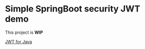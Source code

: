 # Simple SpringBoot security JWT demo

This project is __WIP__

[JWT for Java](https://github.com/jwtk/jjwt)
